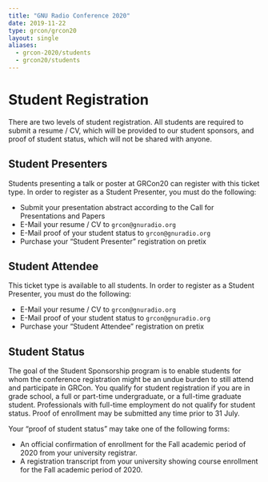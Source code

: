 ```yaml
---
title: "GNU Radio Conference 2020"
date: 2019-11-22
type: grcon/grcon20
layout: single
aliases:
  - grcon-2020/students
  - grcon20/students
---
```


# Student Registration

There are two levels of student registration. All students are required to
submit a resume / CV, which will be provided to our student sponsors, and proof
of student status, which will not be shared with anyone.

## Student Presenters

Students presenting a talk or poster at GRCon20 can register with this ticket
type. In order to register as a Student Presenter, you must do the following:

* Submit your presentation abstract according to the Call for Presentations and Papers
* E-Mail your resume / CV to `grcon@gnuradio.org`
* E-Mail proof of your student status to `grcon@gnuradio.org`
* Purchase your “Student Presenter” registration on pretix

## Student Attendee

This ticket type is available to all students. In order to register as a
Student Presenter, you must do the following:

* E-Mail your resume / CV to `grcon@gnuradio.org`
* E-Mail proof of your student status to `grcon@gnuradio.org`
* Purchase your “Student Attendee” registration on pretix

## Student Status

The goal of the Student Sponsorship program is to enable students for whom the
conference registration might be an undue burden to still attend and
participate in GRCon. You qualify for student registration if you are in grade
school, a full or part-time undergraduate, or a full-time graduate student.
Professionals with full-time employment do not qualify for student status.
Proof of enrollment may be submitted any time prior to 31 July.

Your “proof of student status” may take one of the following forms:

* An official confirmation of enrollment for the Fall academic period of 2020 from your university registrar.
* A registration transcript from your university showing course enrollment for the Fall academic period of 2020.
